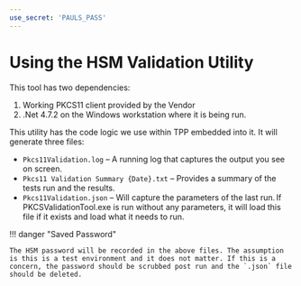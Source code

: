 ```yaml
---
use_secret: 'PAULS_PASS'
---
```


# Using the HSM Validation Utility

This tool has two dependencies: 

1. Working PKCS11 client provided by the Vendor 
2. .Net 4.7.2 on the Windows workstation where it is being run. 

This utility has the code logic we use within TPP embedded into it.
It will generate three files: 

- `Pkcs11Validation.log` – A running log that captures the output you see on screen. 
- `Pkcs11 Validation Summary {Date}.txt` – Provides a summary of the tests run and the results. 
- `Pkcs11Validation.json` – Will capture the parameters of the last run. If PKCSValidationTool.exe is run without any parameters, it will load this file if it exists and load what it needs to run. 

!!! danger "Saved Password"

    The HSM password will be recorded in the above files. The assumption is this is a test environment and it does not matter. If this is a concern, the password should be scrubbed post run and the `.json` file should be deleted.
